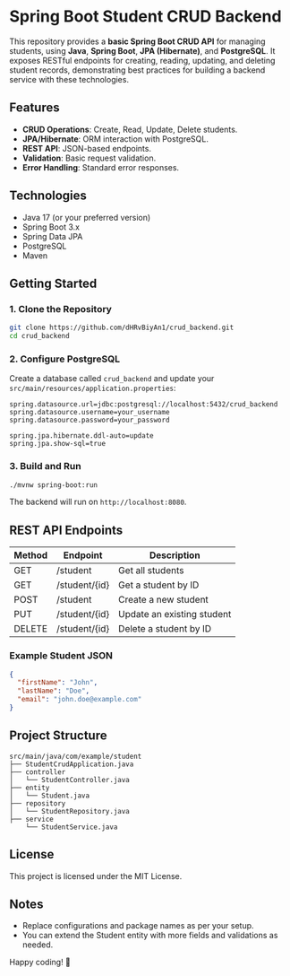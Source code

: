 # Spring Boot Student CRUD Backend

This repository provides a **basic Spring Boot CRUD API** for managing students, using **Java**, **Spring Boot**, **JPA (Hibernate)**, and **PostgreSQL**. It exposes RESTful endpoints for creating, reading, updating, and deleting student records, demonstrating best practices for building a backend service with these technologies.

## Features

- **CRUD Operations**: Create, Read, Update, Delete students.
- **JPA/Hibernate**: ORM interaction with PostgreSQL.
- **REST API**: JSON-based endpoints.
- **Validation**: Basic request validation.
- **Error Handling**: Standard error responses.

## Technologies

- Java 17 (or your preferred version)
- Spring Boot 3.x
- Spring Data JPA
- PostgreSQL
- Maven

## Getting Started

### 1. Clone the Repository

```bash
git clone https://github.com/dHRvBiyAn1/crud_backend.git
cd crud_backend
```

### 2. Configure PostgreSQL

Create a database called `crud_backend` and update your `src/main/resources/application.properties`:

```properties
spring.datasource.url=jdbc:postgresql://localhost:5432/crud_backend
spring.datasource.username=your_username
spring.datasource.password=your_password

spring.jpa.hibernate.ddl-auto=update
spring.jpa.show-sql=true
```

### 3. Build and Run

```bash
./mvnw spring-boot:run
```

The backend will run on `http://localhost:8080`.

## REST API Endpoints

| Method | Endpoint      | Description                |
|--------|---------------|----------------------------|
| GET    | /student      | Get all students           |
| GET    | /student/{id} | Get a student by ID        |
| POST   | /student      | Create a new student       |
| PUT    | /student/{id} | Update an existing student |
| DELETE | /student/{id} | Delete a student by ID     |

### Example Student JSON

```json
{
  "firstName": "John",
  "lastName": "Doe",
  "email": "john.doe@example.com"
}
```

## Project Structure

```
src/main/java/com/example/student
├── StudentCrudApplication.java
├── controller
│   └── StudentController.java
├── entity
│   └── Student.java
├── repository
│   └── StudentRepository.java
├── service
    └── StudentService.java
```

## License

This project is licensed under the MIT License.

## Notes

- Replace configurations and package names as per your setup.
- You can extend the Student entity with more fields and validations as needed.

Happy coding! 🚀